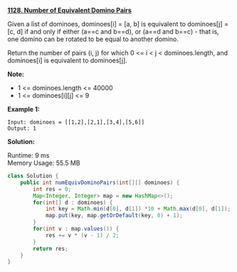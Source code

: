 **[1128. Number of Equivalent Domino Pairs](https://leetcode.com/problems/number-of-equivalent-domino-pairs/)**

Given a list of dominoes, dominoes[i] = [a, b] is equivalent to dominoes[j] = [c, d] if and only if either (a==c and b==d), or (a==d and b==c) - that is, one domino can be rotated to be equal to another domino.

Return the number of pairs (i, j) for which 0 <= i < j < dominoes.length, and dominoes[i] is equivalent to dominoes[j].

**Note:**

* 1 <= dominoes.length <= 40000
* 1 <= dominoes[i][j] <= 9

**Example 1:**

```
Input: dominoes = [[1,2],[2,1],[3,4],[5,6]]
Output: 1
```

**Solution:**

Runtime: 9 ms<br/>
Memory Usage: 55.5 MB

```java
class Solution {
    public int numEquivDominoPairs(int[][] dominoes) {
        int res = 0;
        Map<Integer, Integer> map = new HashMap<>();
        for(int[] d : dominoes) {
            int key = Math.min(d[0], d[1]) *10 + Math.max(d[0], d[1]);
            map.put(key, map.getOrDefault(key, 0) + 1);
        }
        for(int v : map.values()) {
            res += v * (v - 1) / 2;
        }
        return res;
    }
}
```